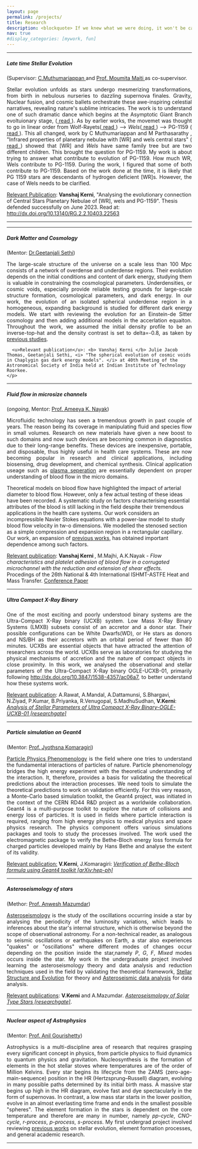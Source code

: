 ```yaml
---
layout: page
permalink: /projects/
title: Research
description: <blockquote> If we knew what we were doing, it won't be called research ― A.Einstein</blockquote>
nav: true
#display_categories: [mywork, fun]
---
```

<div id="projects">
  
<!-- <p> 
  <b> Currently working on Master's Thesis on constraining cosmological model with CMB as probe with <a href="https://www.sheffield.ac.uk/maths/news/qa-dr-eleonora-di-valentino-cosmology"> Prof. Eleonora Di Valentino</a> of University of Sheffield as my supervisor and <a href="https://ph.iitr.ac.in/~PH/moumifph">Prof. Moumita Maiti </a> as co-supervisor. 
  </b> </p> -->

<hr>
<div>
  <h5> <b> Late time Stellar Evolution </b></h5> (Supervisor: <a href="https://www.iiap.res.in/?q=muthu"> C.Muthumariappan <a/> and <a href="https://ph.iitr.ac.in/~PH/moumifph">Prof. Moumita Maiti </a> as co-supervisor. 
    <p align="justify">
      Stellar evolution unfolds as stars undergo mesmerizing transformations, from birth in nebulous nurseries to dazzling supernova finales. Gravity, Nuclear fusion, and cosmic ballets orchestrate these awe-inspiring celestial narratives, revealing nature's sublime intricacies. The work is to understand one of such dramatic dance which begins at the Asymptotic Giant Branch evoltuionary stage, (<a href="https://www.bristol.ac.uk/physics/research/astrophysics/areas/stellar-structure-and-nucleosynthesis/" target="__blank"> read </a>). As by earlier works, the movemet was thought to go in linear order from Wolf-Rayets(<a href="https://lweb.cfa.harvard.edu/~pberlind/atlas/htmls/wrstars.html" target="__blank"> read </a>) --> <i> Wels</i>(<a href="https://iopscience.iop.org/article/10.1086/375908" target="__blank"> read </a>) --> PG-1159 (<a href="https://link.springer.com/chapter/10.1007/3-540-55256-1_321" target="__blank"> read </a>). This all changed, work by C Muthumariappan and M Parthasarathy
, "Infrared properties of planetary nebulae with [WR] and wels central stars" (<a href="http://dx.doi.org/10.1093/mnras/staa217"> read </a>) showed that [WR] and <i> Wels</i> have same family tree but are two different children. This brought the question for PG-1159. My work is about trying to answer what contribute to evolution of PG-1159. How much WR, Wels contribute to PG-1159. During the work, I figured that some of both contribute to PG-1159. Based on the work done at the time, it is likely that PG 1159 stars are descendants of hydrogen deficient [WR]s. However, the case of Wels needs to be clarified.
    </p>
    <u> Relevant Publication</u>: <b> Vanshaj Kerni</b>, "Analysing the evolutionary connection of Central Stars Planetary Nebulae of [WR], wels and PG-1159". Thesis defended successfully on June 2023. Read at: <a href="http://dx.doi.org/10.13140/RG.2.2.10403.22563"> http://dx.doi.org/10.13140/RG.2.2.10403.22563 </a>
</div>
<hr>

<hr>
<div>
    <h5><b>Dark Matter and Cosmology</b></h5>(Mentor: <a href="https://www.ststephens.edu/department-of-physics/dr-geetanjali-sethi/">Dr.Geetanjali Sethi</a>) 
    <p align="justify">
       The large-scale structure of the universe on a scale less than 100 Mpc consists of a network of overdense and underdense regions. Their evolution depends on the initial conditions and content of dark energy, studying them is valuable in constraining the cosmological parameters. Underdensities, or cosmic voids, especially provide reliable testing grounds for large-scale structure formation, cosmological parameters, and dark energy. In our work, the evolution of an isolated spherical underdense region in a homogeneous, expanding background is studied for different dark energy models. We start with reviewing the evolution for an Einstein-de Sitter cosmology and then adding additional models in the accerlation equaiton. Throughout the work, we assumed the initial density profile to be an inverse-top-hat and the density contrast is set to delta=-0.8, as taken by <a href="https://arxiv.org/pdf/1605.05286.pdf">previous studies</a>. <br/>

      <u>Relevant publication</u>: <b> Vanshaj Kerni </b> Julie Jacob Thomas, Geetanjali Sethi, <i> "The spherical evolution of cosmic voids in Chaplygin gas dark energy models". </i> at 40th Meeting of the Astronomical Society of India held at Indian Institute of Technology Roorkee.
    </p>
</div>
<hr>

<div>
   <h5><b>Fluid flow in microsize channels</b></h5>(<i>ongoing</i>, Mentor: <a href="https://www.iitr.ac.in/~MA/Ameeya__Kumar_Nayak">Prof. Ameeya K. Nayak</a>) 
   <p align="justify">
     Microfluidic technology has seen a tremendous growth in past couple of years. The reason being its coverage in manipulating fluid and species flow in small volumes. Research on new materials have given a new boost to such domains and now such devices are becoming common in diagnostics due to their long-range benefits. These devices are inexpensive, portable, and disposable, thus highly useful in health care systems. These are now becoming popular in research and clinical applications, including biosensing, drug development, and chemical synthesis. Clinical application useage such as <a href="https://www.mdpi.com/2306-5354/8/7/94/pdf#:~:text=The%20standard%20separation%20process%20is,into%20the%20microfluidic%20sensing%20platform.">plasma seperation</a> are essentially dependent on proper understanding of blood flow in the micro domains. </p> <p>Theoretical models on blood flow have highlighted the impact of arterial diameter to blood flow. However, only a few actual testing of these ideas have been recorded. A systematic study on factors characterising essential attributes of the blood is still lacking in the field despite their tremendous applications in the health care systems. Our work considers an incompressible Navier Stokes equations with a power-law model to study blood flow velocity in tw-o dimensions. We modelled the stenosed section as a simple compression and expansion region in a rectangular capillary. Our work, an expansion of <a href="https://pubmed.ncbi.nlm.nih.gov/23856409/">previous works</a>, has obtained important dependence among such factors.
    </p>
     <p>
      <u>Relevant publication</u>: <b> Vanshaj Kerni </b>, M.Majhi, A.K.Nayak - <i>Flow characteristics and platelet adhesion of blood flow in a corrugated microchannel with the reduction and extension of shear effects. </i> <br>Procedings of the 26th National & 4th International ISHMT-ASTFE Heat and Mass Transfer. <a href="http://dx.doi.org/10.1615/IHMTC-2021.1110">Conference Paper</a>
     </p>
</div>
<hr>

<div>
 <h5> <b>Ultra Compact X-Ray Binary</b> </h5>
  <p align="justify">
    One of the most exciting and poorly understood binary systems are the Ultra-Compact X-Ray binary (UCXB) system. Low Mass X-Ray Binary Systems (LMXB) subsets consist of an accretor and a donor star. Their possible configurations can be White Dwarfs(WD), or He stars as donors and NS/BH as their accretors with an orbital period of fewer than 80 minutes. UCXBs are essential objects that have attracted the attention of researchers across the world. UCXBs serve as laboratories for studying the physical mechanisms of accretion and the nature of compact objects in close proximity. In this work, we analysed the observational and stellar parameters of the Ultra-Compact X-Ray binary OGLE-UCXB-01, primarily following <a href="https://iopscience.iop.org/article/10.3847/1538-4357/ac06a7">http://dx.doi.org/10.3847/1538-4357/ac06a7</a>, to better understand how these systems work.
  </p> 
  <p>
   <u>Relevant publication</u>: A.Rawat, A.Mandal, A.Dattamunsi, S.Bhargavi, N.Ziyad, P.Kumar, B.Priyanka, R.Venugopal, S.MadhuSudhan, <b>V.Kerni</b>:<a href="https://www.researchgate.net/publication/356442258_Analysis_of_Stellar_Parameters_of_Ultra_Compact_X-Ray_Binary-OGLE-UCXB-01"> <i>Analysis of Stellar Parameters of Ultra Compact X-Ray Binary-OGLE-UCXB-01 [researchgate]</i></a>
   
   </p>
</div>

<hr>

<div>
   <h5><b>Particle simulation on Geant4</b></h5>(Mentor: <a href="">Prof. Jyothsna Komaragiri</a>)
   <p align="justify">
   <a href="https://phy.princeton.edu/research/research-areas/particle-phenomenology#:~:text=Particle%20physics%20phenomenology%20is%20the,of%20Nature%20and%20their%20interactions.&text=In%20addition%2C%20they%20are%20developing,Collider%20and%20fixed%2Dtarget%20experiments.">Particle Physics Phenomenology</a> is the field where one tries to understand the fundamental interactions of particles of nature. Particle phenomenology bridges the high energy experiment with the theoretical understanding of the interaction. It, therefore, provides a basis for validating the theoretical predictions about the interaction processes. We need tools to simulate the theoretical predictions to work on validation efficiently. For this very reason, a Monte-Carlo based simulation toolkit, the Geant4 project, was initiated in the context of the CERN RD44 R&D project as a worldwide collaboration. Geant4 is a multi-purpose toolkit to explore the nature of collisions and energy loss of particles. It is used in fields where particle interaction is required, ranging from high energy physics to medical physics and space physics research. The physics component offers various simulations packages and tools to study the processes involved. The work used the electromagnetic package to verify the Bethe-Bloch energy loss formula for charged particles developed mainly by Hans Bethe and analyse the extent of its validity.
   </p>
   <p>
    <u>Relevant publication:</u> <b>V.Kerni</b>, J.Komaragiri: <a href="https://scholar.google.com/citations?view_op=view_citation&hl=en&user=rkSVigQAAAAJ&authuser=1&citation_for_view=rkSVigQAAAAJ:d1gkVwhDpl0C"><i>Verification of Bethe-Bloch formula using Geant4 toolkit [arXiv:hep-ph]</i></a></p>
</div>

<hr>

<div>
    <h5><b>Asteroseismology of stars</b></h5>(Methor: <a href="https://www.hbcse.tifr.res.in/people/academic/anwesh-mazumdar">Prof. Anwesh Mazumdar</a>)
    <p align="justify">
     <a href="https://en.wikipedia.org/wiki/Asteroseismology">Asteroseismology</a> is the study of the oscillations occurring inside a star by analysing the periodicity of the luminosity variations, which leads to inferences about the star's internal structure, which is otherwise beyond the scope of observational astronomy. For a non-technical reader, as analogous to seismic oscillations or earthquakes on Earth, a star also experiences "quakes" or "oscillations" where different modes of changes occur depending on the position inside the star,namely <i>P</i>, <i>G</i>, <i>F</i>, <i> Mixed</i> modes occurs inside the star. My work in the undergraduate project involved learning the asteroseismology theory and data analysis and reduction techniques used in the field by validating the theoretical framework, <a href="https://phys.au.dk/~jcd/evolnotes/LN_stellar_structure.pdf">Stellar Structure and Evolution</a> for theory and <a href="https://press.princeton.edu/books/hardcover/9780691162928/asteroseismic-data-analysis">Asteroseismic data analysis</a> for data analysis.
    </p>
    <p><u>Relevant publications</u>: <b>V.Kerni</b> and A.Mazumdar. <a href="http://dx.doi.org/10.13140/RG.2.2.34485.40161"><i>Asteroseismology of Solar Type Stars [researchgate]</i></a>.</p>
</div>

<hr>


<div>
   <h5><b>Nuclear aspect of Astrophysics</b></h5>(Mentor: <a href="https://www.iitr.ac.in/~PH/anilgfph">Prof. Anil Gourishetty</a>)
   <p align="justify">
     Astrophysics is a multi-discipline area of research that requires grasping every significant concept in physics, from particle physics to fluid dynamics to quantum physics and gravitation. Nucleosynthesis is the formation of elements in the hot stellar stoves where temperatures are of the order of Million Kelvins. Every star begins its lifecycle from the ZAMS (zero-age-main-sequence) position in the HR (Hertzsprung–Russell) diagram, evolving in many possible paths determined by its initial birth mass. A massive star begins up high in the HR diagram, evolve fast and dye spectacularly in the form of supernovas. In contrast, a low mass star starts in the lower position, evolve in an almost everlasting time frame and ends in the smallest possible "spheres". The element formation in the stars is dependent on the core temperature and therefore are many in number, namely  <i>pp-cycle</i>, <i>CNO-cycle</i>, <i>r-process</i>, <i>p-process</i>, <i>s-process</i>. My first undergrad project involved reviewing <a href="https://arxiv.org/pdf/0911.3965.pdf">previous works</a> on stellar evolution, element formation processes, and general academic research.
   </p>
</div>

<hr>

